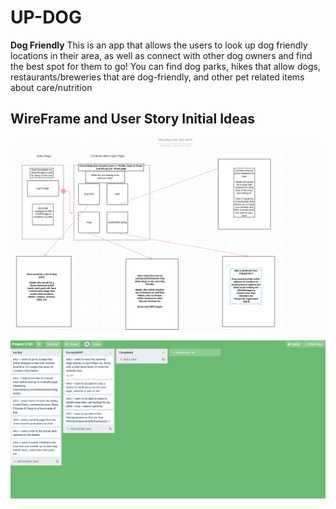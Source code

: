 # UP-DOG
**Dog Friendly**
This is an app that allows the users to look up dog friendly locations in their area, as well as connect with other dog owners and find the best spot for them to go! You can find dog parks, hikes that allow dogs, restaurants/breweries that are dog-friendly, and other pet related items about care/nutrition


## WireFrame and User Story Initial Ideas
![Image of trello board](/images/wireframe.png)

![Image of Wireframe](/images/trello.png)
